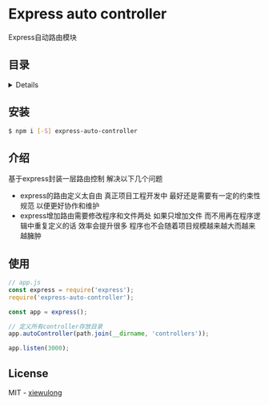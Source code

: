 # Express auto controller

Express自动路由模块

## 目录

<details>

* [安装](#安装)
* [介绍](#介绍)
* [使用](#使用)
* [License](#license)

</details>

## 安装

```bash
$ npm i [-S] express-auto-controller
```

## 介绍

基于express封装一层路由控制 解决以下几个问题

* express的路由定义太自由 真正项目工程开发中 最好还是需要有一定的约束性规范 以便更好协作和维护
* express增加路由需要修改程序和文件两处 如果只增加文件 而不用再在程序逻辑中重复定义的话 效率会提升很多 程序也不会随着项目规模越来越大而越来越臃肿

## 使用

```js
// app.js
const express = require('express');
require('express-auto-controller');

const app = express();

// 定义所有controller存放目录
app.autoController(path.join(__dirname, 'controllers'));

app.listen(3000);
```

## License

MIT - [xiewulong](https://github.com/xiewulong)
